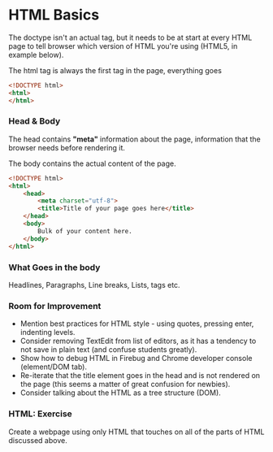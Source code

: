# HTML Basics
The doctype isn't an actual tag, but it needs to be at start at every HTML page to tell browser which version of HTML you're using (HTML5, in example below).

The html tag is always the first tag in the page, everything goes

```html
<!DOCTYPE html>
<html>
</html>
```

### Head & Body
The head contains **"meta"** information about the page, information that the browser needs before rendering it.

The body contains the actual content of the page.

```html
<!DOCTYPE html>
<html>   
 	<head>
		<meta charset="utf-8">
		<title>Title of your page goes here</title>
	</head>
 	<body>
		Bulk of your content here.
	</body>
</html>
```

### What Goes in the body
Headlines, Paragraphs, Line breaks, Lists, tags etc.

### Room for Improvement
<ul>
  <li>Mention best practices for HTML style - using quotes, pressing enter, indenting levels.</li>
  <li>Consider removing TextEdit from list of editors, as it has a tendency to not save in plain text (and confuse students greatly).</li>
  <li>Show how to debug HTML in Firebug and Chrome developer console (element/DOM tab).</li>
  <li>Re-iterate that the title element goes in the head and is not rendered on the page (this seems a matter of great confusion for newbies).</li>
  <li>Consider talking about the HTML as a tree structure (DOM).</li>
</ul>

### HTML: Exercise
Create a webpage using only HTML that touches on all of the parts of HTML discussed above. 
